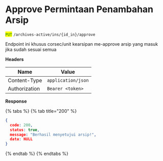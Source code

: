 # Approve Permintaan Penambahan Arsip

<mark style="color:green;">`PUT`</mark> `/archives-active/ins/{id_in}/approve`

Endpoint ini khusus corsec/unit kearsipan me-approve arsip yang masuk jika sudah sesuai semua

**Headers**

| Name          | Value              |
| ------------- | ------------------ |
| Content-Type  | `application/json` |
| Authorization | `Bearer <token>`   |

**Response**

{% tabs %}
{% tab title="200" %}
```json
{
  code: 200,
  status: true,
  message: "Berhasil menyetujui arsip!",
  data: NULL
}
```
{% endtab %}
{% endtabs %}
